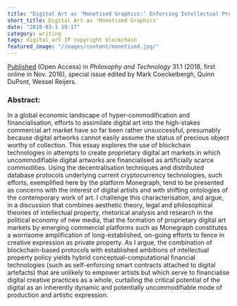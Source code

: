 ```yaml
---
title: "Digital Art as ‘Monetised Graphics:’ Enforcing Intellectual Property on the Blockchain"
short_title: Digital Art as 'Monetised Graphics'
date: "2018-03-1 19:17"
category: writing
tags: digital_art IP copyright blockchain
featured_image: "/images/content/monetised.jpg/"
---
```

[Published](https://link.springer.com/article/10.1007/s13347-016-0243-1) (Open Access) in _Philosophy and Technology_ 31.1 (2018, first online in Nov. 2016), special issue edited by Mark Coeckelbergh, Quinn DuPont, Wessel Reijers.

### Abstract:

In a global economic landscape of hyper-commodification and financialisation, efforts to assimilate digital art into the high-stakes commercial art market have so far been rather unsuccessful, presumably because digital artworks cannot easily assume the status of precious object worthy of collection. This essay explores the use of blockchain technologies in attempts to create proprietary digital art markets in which uncommodifiable digital artworks are financialised as artificially scarce commodities. Using the decentralisation techniques and distributed database protocols underlying current cryptocurrency technologies, such efforts, exemplified here by the platform Monegraph, tend to be presented as concerns with the interest of digital artists and with shifting ontologies of the contemporary work of art. I challenge this characterisation, and argue, in a discussion that combines aesthetic theory, legal and philosophical theories of intellectual property, rhetorical analysis and research in the political economy of new media, that the formation of proprietary digital art markets by emerging commercial platforms such as Monegraph constitutes a worrisome amplification of long-established, on-going efforts to fence in creative expression as private property. As I argue, the combination of blockchain-based protocols with established ambitions of intellectual property policy yields hybrid conceptual-computational financial technologies (such as self-enforcing smart contracts attached to digital artefacts) that are unlikely to empower artists but which serve to financialise digital creative practices as a whole, curtailing the critical potential of the digital as an inherently dynamic and potentially uncommodifiable mode of production and artistic expression.

